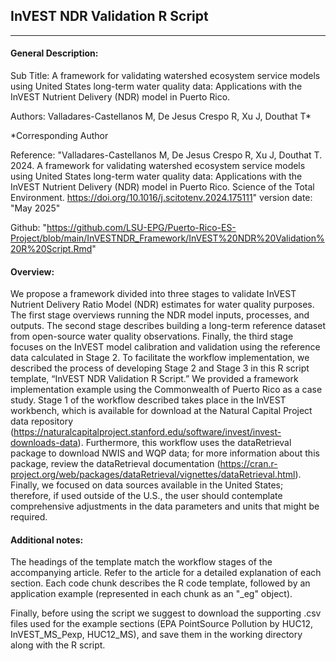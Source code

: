 ## InVEST NDR Validation R Script

---

#### General Description:
Sub Title: A framework for validating watershed ecosystem service models 
using United States long-term water quality data: Applications with the InVEST Nutrient Delivery (NDR) model in Puerto Rico.

Authors: Valladares-Castellanos M, De Jesus Crespo R,  Xu J, Douthat T*

*Corresponding Author
  
Reference: "Valladares-Castellanos M, De Jesus Crespo R,  Xu J, Douthat T. 2024. A framework for validating watershed ecosystem service models 
using United States long-term water quality data: Applications with the InVEST Nutrient Delivery (NDR) model in Puerto Rico. Science of the Total Environment. https://doi.org/10.1016/j.scitotenv.2024.175111"
version date: "May 2025"

Github: "https://github.com/LSU-EPG/Puerto-Rico-ES-Project/blob/main/InVESTNDR_Framework/InVEST%20NDR%20Validation%20R%20Script.Rmd"

#### Overview:
We propose a framework divided into three stages to validate InVEST Nutrient 
Delivery Ratio Model (NDR) estimates for water quality purposes. The first stage 
overviews running the NDR model inputs, processes, and outputs. The second stage
describes building a long-term reference dataset from open-source water quality 
observations. Finally, the third stage focuses on the InVEST model calibration 
and validation using the reference data calculated in Stage 2. To facilitate the 
workflow implementation, we described the process of developing Stage 2 and 
Stage 3 in this R script template, “InVEST NDR Validation R Script.” We provided 
a framework implementation example using the Commonwealth of Puerto Rico as a 
case study. Stage 1 of the workflow described takes place in the InVEST workbench, 
which is available for download at the Natural Capital Project data repository (https://naturalcapitalproject.stanford.edu/software/invest/invest-downloads-data). 
Furthermore, this workflow uses the dataRetrieval package to download NWIS and 
WQP data; for more information about this package, review the dataRetrieval 
documentation (https://cran.r-project.org/web/packages/dataRetrieval/vignettes/dataRetrieval.html).
Finally, we focused on data sources available in the United States; therefore, 
if used outside of the U.S., the user should contemplate comprehensive adjustments 
in the data parameters and units that might be required. 

#### Additional notes:
The headings of the template match the workflow stages of the accompanying article.
Refer to the article for a detailed explanation of each section. Each code chunk 
describes the R code template, followed by an application example (represented in 
each chunk as an "_eg" object).

Finally, before using the script we suggest to download the supporting .csv files
used for the example sections (EPA PointSource Pollution by HUC12, InVEST_MS_Pexp, HUC12_MS),
and save them in the working directory along with the R script.
